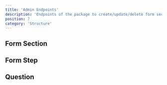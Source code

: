 ```yaml
---
title: 'Admin Endpoints'
description: 'Endpoints of the package to create/update/delete form sections, form steps, questions'
position: 7
category: 'Structure'
---
```


## Form Section

## Form Step

## Question


